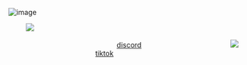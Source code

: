 ![image](https://github.com/user-attachments/assets/c844f632-8239-4d9c-84cc-bad7b446270e)



  ⠀⠀⠀ <img src="https://media.discordapp.net/attachments/1227643815016398859/1327669264798191646/45BB023B-991F-4236-9774-0CDBDD72C592.gif?ex=6783e7db&is=6782965b&hm=cfe9875acf8076c653f2d1f40d239c4788b220fb1c4d2ce1e1f3396a7edc87c3&=&width=889&height=577" width:>


  ⠀⠀⠀   ⠀⠀⠀   ⠀⠀ ⠀⠀   ⠀⠀⠀    ⠀⠀ ⠀ ⠀   ⠀<a href="https://discordid.netlify.app/?id=873902369354706945"></i>discord</i></a>  ⠀⠀⠀   ⠀⠀⠀⠀⠀  ⠀⠀⠀   ⠀   ⠀    ⠀⠀<img src="https://64.media.tumblr.com/c5dc223aa4fdfd88d571082b18ca5905/21317507f7352712-de/s75x75_c1/58408be9bf8c86dfd898dd2e96ee5ddce2c9a3d6.gifv" width:>   ⠀⠀⠀   ⠀⠀⠀   ⠀⠀⠀   ⠀⠀  ⠀⠀⠀   ⠀⠀⠀ ⠀<a href="https://www.tiktok.com/@n1teb0i"></i>tiktok</i></a>


